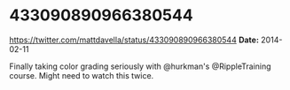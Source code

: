 # 433090890966380544
https://twitter.com/mattdavella/status/433090890966380544
**Date:** 2014-02-11

Finally taking color grading seriously with @hurkman's @RippleTraining course. Might need to watch this twice.
